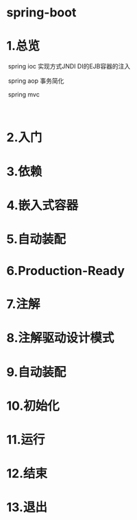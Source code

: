 # spring-boot

# 1.总览

​	spring ioc 实现方式JNDI  DI的EJB容器的注入

​	spring aop 事务简化

​	spring mvc  

​	

# 2.入门

# 3.依赖

# 4.嵌入式容器

# 5.自动装配

# 6.Production-Ready

# 7.注解

# 8.注解驱动设计模式

# 9.自动装配

# 10.初始化

# 11.运行

# 12.结束

# 13.退出

